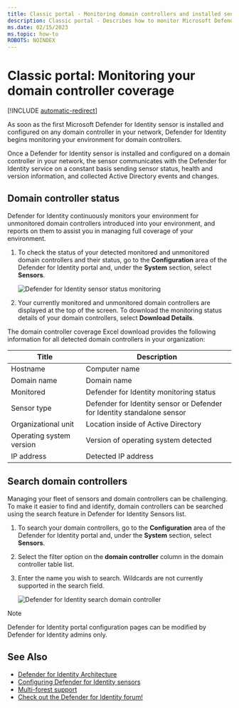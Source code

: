 ```yaml
---
title: Classic portal - Monitoring domain controllers and installed sensors installed on your domain controllers using Microsoft Defender for Identity
description: Classic portal - Describes how to monitor Microsoft Defender for Identity sensors and sensor coverage using Defender for Identity
ms.date: 02/15/2023
ms.topic: how-to
ROBOTS: NOINDEX
---
```


# Classic portal: Monitoring your domain controller coverage

[!INCLUDE [automatic-redirect](../includes/automatic-redirect.md)]

As soon as the first Microsoft Defender for Identity sensor is installed and configured on any domain controller in your network, Defender for Identity begins monitoring your environment for domain controllers.

Once a Defender for Identity sensor is installed and configured on a domain controller in your network, the sensor communicates with the Defender for Identity service on a constant basis sending sensor status, health and version information, and collected Active Directory events and changes.

## Domain controller status

Defender for Identity continuously monitors your environment for unmonitored domain controllers introduced into your environment, and reports on them to assist you in managing full coverage of your environment.

1. To check the status of your detected monitored and unmonitored domain controllers and their status, go to the **Configuration** area of the Defender for Identity portal and, under the **System** section, select **Sensors**.

    ![Defender for Identity sensor status monitoring](media/sensors-status-monitoring.png)

1. Your currently monitored and unmonitored domain controllers are displayed at the top of the screen. To download the monitoring status details of your domain controllers, select **Download Details**.

The domain controller coverage Excel download provides the following information for all detected domain controllers in your organization:

|Title|Description|
|----|----|
|Hostname|Computer name|
|Domain name|Domain name|
|Monitored|Defender for Identity monitoring status|
|Sensor type|Defender for Identity sensor or Defender for Identity standalone sensor|
|Organizational unit|Location inside of Active Directory |
|Operating system version| Version of operating system detected|
|IP address|Detected IP address|

## Search domain controllers

Managing your fleet of sensors and domain controllers can be challenging. To make it easier to find and identify, domain controllers can be searched using the search feature in Defender for Identity Sensors list.

1. To search your domain controllers, go to the **Configuration** area of the Defender for Identity portal and, under the **System** section, select **Sensors**.
1. Select the filter option on the **domain controller** column in the domain controller table list.
1. Enter the name you wish to search. Wildcards are not currently supported in the search field.

    ![Defender for Identity search domain controller](media/search-sensor.png)

> [!NOTE]
> Defender for Identity portal configuration pages can be modified by Defender for Identity admins only.

## See Also

- [Defender for Identity Architecture](architecture.md)
- [Configuring Defender for Identity sensors](/defender-for-identity/configure-sensor-settings)
- [Multi-forest support](deploy/multi-forest.md)
- [Check out the Defender for Identity forum!](<https://aka.ms/MDIcommunity>)
